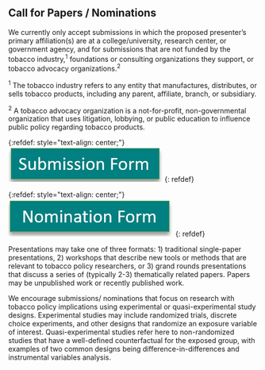 ## Call for Papers / Nominations

We currently only accept submissions in which the proposed presenter’s primary affiliation(s)  are at a college/university, research center, or government agency, and for submissions that are not funded by the tobacco industry,<sup>1</sup> foundations or consulting organizations they support, or tobacco advocacy organizations.<sup>2</sup>
 
<sup>1</sup>  The tobacco industry refers to any entity that manufactures, distributes, or sells tobacco products, including any parent, affiliate, branch, or subsidiary.
 
<sup>2</sup>  A tobacco advocacy organization is a not-for-profit, non-governmental organization that uses litigation, lobbying, or public education to influence public policy regarding tobacco products.

{:refdef: style="text-align: center;"}
[![Submission Form](submission_form.jpg)](https://docs.google.com/forms/d/e/1FAIpQLSfZbPQ3fzYBDddCQ7a9Bj3mHfeZOXuhW-rIMcfz5_B4t7N6ag/viewform)
{: refdef}


{:refdef: style="text-align: center;"}
[![Nomination Form](nomination_form.jpg)](https://forms.gle/RxnyWKCXAnnqm7818)
{: refdef}


Presentations may take one of three formats: 1) traditional single-paper presentations, 2) workshops that describe new tools or methods that are relevant to tobacco policy researchers, or 3) grand rounds presentations that discuss a series of (typically 2-3) thematically related papers. Papers may be unpublished work or recently published work.

 
We encourage submissions/ nominations that focus on research with tobacco policy implications using experimental or quasi-experimental study designs. Experimental studies may include randomized trials, discrete choice experiments, and other designs that randomize an exposure variable of interest. Quasi-experimental studies refer here to non-randomized studies that have a well-defined counterfactual for the exposed group, with examples of two common designs being difference-in-differences and instrumental variables analysis.
